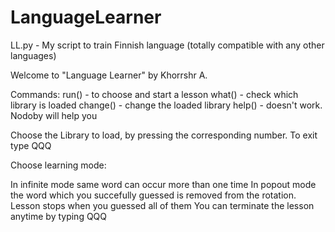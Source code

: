 # LanguageLearner
LL.py - My script to train Finnish language (totally compatible with any other languages)

Welcome to "Language Learner" by Khorrshr A.

Commands:
run() - to choose and start a lesson
what() - check which library is loaded
change() - change the loaded library
help() - doesn't work. Nodoby will help you

Choose the Library to load, by pressing the corresponding number. To exit type QQQ

Choose learning mode:

In infinite mode same word can occur more than one time
In popout mode the word which you succefully guessed is removed from the rotation. Lesson stops when you guessed all of them
You can terminate the lesson anytime by typing QQQ
